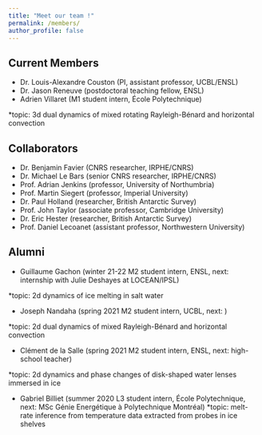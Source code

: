 ```yaml
---
title: "Meet our team !"
permalink: /members/
author_profile: false
---
```


Current Members
------
* Dr. Louis-Alexandre Couston (PI, assistant professor, UCBL/ENSL)
* Dr. Jason Reneuve (postdoctoral teaching fellow, ENSL)
* Adrien Villaret (M1 student intern, École Polytechnique)

*topic: 3d dual dynamics of mixed rotating Rayleigh-Bénard and horizontal convection  

Collaborators
------
* Dr. Benjamin Favier (CNRS researcher, IRPHE/CNRS)
* Dr. Michael Le Bars (senior CNRS researcher, IRPHE/CNRS)
* Prof. Adrian Jenkins (professor, University of Northumbria)
* Prof. Martin Siegert (professor, Imperial University)
* Dr. Paul Holland (researcher, British Antarctic Survey)
* Prof. John Taylor (associate professor, Cambridge University)
* Dr. Eric Hester (researcher, British Antarctic Survey)
* Prof. Daniel Lecoanet (assistant professor, Northwestern University)

Alumni
------
* Guillaume Gachon (winter 21-22 M2 student intern, ENSL, next: internship with Julie Deshayes at LOCEAN/IPSL)

*topic: 2d dynamics of ice melting in salt water
* Joseph Nandaha (spring 2021 M2 student intern, UCBL, next: )

*topic: 2d dual dynamics of mixed Rayleigh-Bénard and horizontal convection

* Clément de la Salle (spring 2021 M2 student intern, ENSL, next: high-school teacher)

*topic: 2d dynamics and phase changes of disk-shaped water lenses immersed in ice

* Gabriel Billiet (summer 2020 L3 student intern, École Polytechnique, next: MSc Génie Energétique à Polytechnique Montréal)
 *topic: melt-rate inference from temperature data extracted from probes in ice shelves
